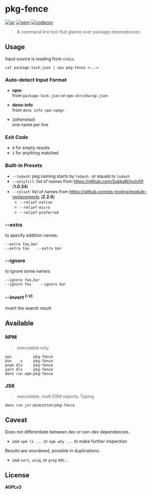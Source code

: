 pkg-fence
=========

[![jsr](https://jsr.io/badges/@imcotton/pkg-fence)](https://jsr.io/@imcotton/pkg-fence)
[![npm](https://badgen.net/npm/v/pkg-fence)](https://www.npmjs.com/package/pkg-fence)
[![codecov](https://codecov.io/gh/imcotton/pkg-fence/graph/badge.svg)](https://codecov.io/gh/imcotton/pkg-fence)

> A command line tool that glance over package dependencies.





Usage
-----

Input source is reading from `stdin`.

    cat package-lock.json | npx pkg-fence <...>





### Auto-detect Input Format

- **npm**\
   from `package-lock.json` or `npm-shrinkwrap.json`

- **deno-info**\
   from `deno info npm:<pkg>`

- _(otherwise)_\
   one name per line





### Exit Code

- `0` for empty results
- `1` for anything matched





### Built-in Presets

- `--lodash`: pkg naming starts by `lodash.` or equals to `lodash`
- `--nolyfill`: list of names from https://github.com/SukkaW/nolyfill (**1.0.34**)
- `--relief`: list of names from https://github.com/es-tooling/module-replacements (**2.2.0**)
  - `--relief-native`
  - `--relief-micro`
  - `--relief-preferred`





### --extra

to specify addition names:

    --extra foo,bar
    --extra foo    --extra bar





### --ignore

to ignore some names:

    --ignore foo,bar
    --ignore foo    --ignore bar





### --invert <sup>(-v)</sup>

invert the search result





Available
---------

### NPM

> executable only

```
npx          pkg-fence
bun    x     pkg-fence
pnpm dlx     pkg-fence
yarn dlx     pkg-fence
deno run npm:pkg-fence
```

### JSR

> executable, multi ESM exports, Typing

```
deno run jsr:@imcotton/pkg-fence
```





Caveat
------

Does not differentiate between dev or non-dev dependencies.

- use `npm ls ...` or `npm why ...` to make further inspection

Results are unordered, possible in duplications.

- use `sort`, `uniq`, or `grep` etc...





License
-------

**AGPLv3**

